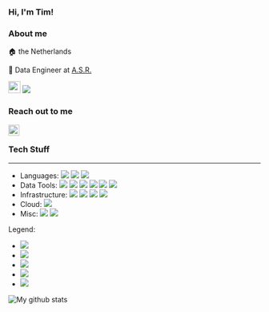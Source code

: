 ### Hi, I'm Tim!

### About me
:house: the Netherlands

:office: Data Engineer at [A.S.R.][2] 

<img height="24" width="24" src="https://cdn.jsdelivr.net/npm/simple-icons@v3/icons/keybase.svg" /> ![](https://img.shields.io/keybase/pgp/timvoets)

### Reach out to me
[<img align="left" alt="Tim Voets | LinkedIn" width="22px" src="https://cdn.jsdelivr.net/npm/simple-icons@v3/icons/linkedin.svg" />][1]
<br />

### Tech Stuff
---
- Languages: 
![](https://img.shields.io/badge/-Python-brightgreen?style=flat&logo=Python&logoColor=white)
![](https://img.shields.io/badge/-Rust-blue?style=flat&logo=Rust&logoColor=white)
![](https://img.shields.io/badge/-Java-red?style=flat&logo=java&logoColor=white)
- Data Tools: 
![](https://img.shields.io/badge/-ElasticSearch-green?style=flat&logo=elasticsearch&logoColor=white)
![](https://img.shields.io/badge/-Logstash-brightgreen?style=flat&logo=logstash&logoColor=white)
![](https://img.shields.io/badge/-Beats-green?style=flat&logo=beats&logoColor=white)
![](https://img.shields.io/badge/-Apache_Kafka-brightgreen?style=flat&logo=apache-kafka&logoColor=white)
![](https://img.shields.io/badge/-Apache%20Spark-blue?style=flat&logo=apache-spark&logoColor=white)
![](https://img.shields.io/badge/-Apache%20Airflow-blue?style=flat&logo=apache-airflow&logoColor=white)
- Infrastructure:
![](https://img.shields.io/badge/-Kubernetes-green?style=flat&logo=kubernetes&logoColor=white)
![](https://img.shields.io/badge/-Docker-green?style=flat&logo=docker&logoColor=white)
![](https://img.shields.io/badge/-Terraform-yellow?style=flat&logo=terraform)
![](https://img.shields.io/badge/-Linux-green?style=flat&logo=linux&logoColor=white)
- Cloud:
![](https://img.shields.io/badge/Microsoft%20Azure-blue?style=flat&logo=microsoft-azure&logoColor=white)
- Misc:
![](https://img.shields.io/badge/-Git-yellow?style=flat&logo=git&logoColor=white)
![](https://img.shields.io/badge/-Bash-yellow?style=flat&logo=git&logoColor=white)

Legend:
- ![](https://img.shields.io/badge/-very%20experienced-brightgreen)
- ![](https://img.shields.io/badge/-experienced-green)
- ![](https://img.shields.io/badge/-somewhat%20experienced-yellow)
- ![](https://img.shields.io/badge/-rusty-red)
- ![](https://img.shields.io/badge/-learning-blue)

![My github stats](https://github-readme-stats.vercel.app/api?username=Duchadian&hide=stars)

[1]: https://www.linkedin.com/in/tim-voets/
[2]: https://asr.nl
